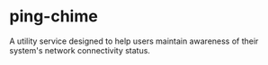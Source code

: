 # ping-chime
A utility service designed to help users maintain awareness of their system's network connectivity status.
